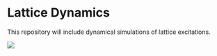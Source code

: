 # Lattice Dynamics

This repository will include dynamical simulations of lattice excitations.

![](Plots/Harmonic16.gif)